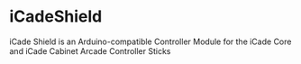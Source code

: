 iCadeShield
===========

iCade Shield is an Arduino-compatible Controller Module for the iCade Core and iCade Cabinet Arcade Controller Sticks
